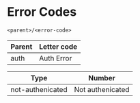 # Error Codes
```
<parent>/<error-code>
```
|Parent|Letter code|
|-----|-----|
|auth|Auth Error|

|Type|Number|
|-----|-----|
|not-authenicated|Not authenicated|
